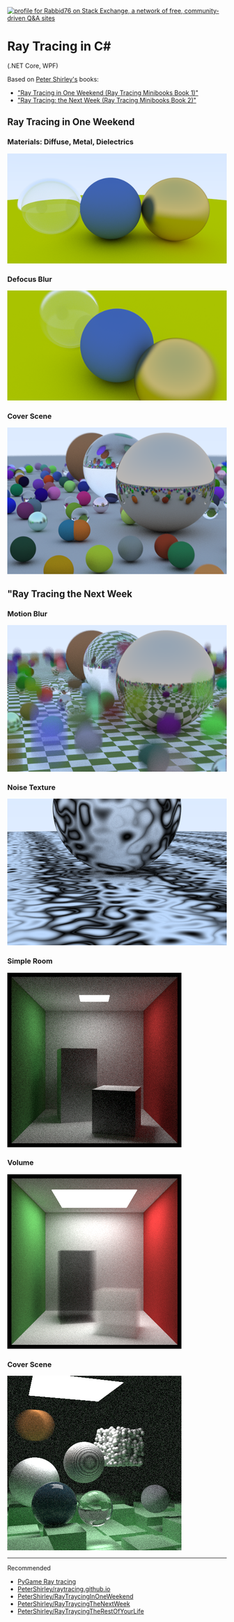 <a href="https://stackexchange.com/users/7322082/rabbid76"><img src="https://stackexchange.com/users/flair/7322082.png" width="208" height="58" alt="profile for Rabbid76 on Stack Exchange, a network of free, community-driven Q&amp;A sites" title="profile for Rabbid76 on Stack Exchange, a network of free, community-driven Q&amp;A sites" /></a>

# Ray Tracing in C#
(.NET Core, WPF)

Based on [Peter Shirley's](https://research.nvidia.com/person/peter-shirley) books: 
- ["Ray Tracing in One Weekend (Ray Tracing Minibooks Book 1)"](https://www.goodreads.com/book/show/28794030-ray-tracing-in-one-weekend)
- ["Ray Tracing: the Next Week (Ray Tracing Minibooks Book 2)"](https://www.amazon.com/Ray-Tracing-Weekend-Minibooks-Book-ebook/dp/B01B5AODD8)


## Ray Tracing in One Weekend

### Materials: Diffuse, Metal, Dielectrics

![materials](documentation/image/rt_1_in_one_week/3_materials.png)

### Defocus Blur

![defocus blur](documentation/image/rt_1_in_one_week/defocus_blur.png)

### Cover Scene

![cover scene](documentation/image/rt_1_in_one_week/cover_scene.png)


## "Ray Tracing the Next Week

### Motion Blur

![cover scene](documentation/image/rt_2_the_next_week/cover_scene_1_motion.png)

### Noise Texture

![cover scene](documentation/image/rt_2_the_next_week/noise_texture_marble.png)

### Simple Room

![simple room](documentation/image/rt_2_the_next_week/simple_room.png)

### Volume

![volume](documentation/image/rt_2_the_next_week/volume.png)

### Cover Scene

![cover scene](documentation/image/rt_2_the_next_week/cover_scene_2.png)

---

Recommended

- [PyGame Ray tracing](https://github.com/Rabbid76/PyGameRayTracing)
- [PeterShirley/raytracing.github.io](https://github.com/RayTracing/raytracing.github.io)
- [PeterShirley/RayTraycingInOneWeekend](https://github.com/RayTracing/InOneWeekend)
- [PeterShirley/RayTraycingTheNextWeek](https://github.com/RayTracing/TheNextWeek)
- [PeterShirley/RayTraycingTheRestOfYourLife](https://github.com/RayTracing/TheRestOfYourLife)